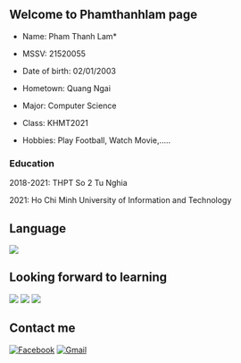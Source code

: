 ## Welcome to Phamthanhlam page
* Name: Pham Thanh Lam*

* MSSV: 21520055
* Date of birth: 02/01/2003
* Hometown: Quang Ngai
* Major: Computer Science
* Class: KHMT2021
* Hobbies: Play Football, Watch Movie,.....

### Education
2018-2021: THPT So 2 Tu Nghia

2021: Ho Chi Minh University of Information and Technology
## Language
<img src="https://img.shields.io/badge/c++%20-%2300599C.svg?&style=for-the-badge&logo=c%2B%2B&ogoColor=white"/>

## Looking forward to learning
<img src="https://img.shields.io/badge/html5%20-%23E34F26.svg?&style=for-the-badge&logo=html5&logoColor=white"/> <img src="https://img.shields.io/badge/css3%20-%231572B6.svg?&style=for-the-badge&logo=css3&logoColor=white"/> <img src="https://img.shields.io/badge/python%20-%2314354C.svg?&style=for-the-badge&logo=python&logoColor=white"/>

## Contact me
[![Facebook](https://img.shields.io/badge/Facebook-%231877F2.svg?style=for-the-badge&logo=Facebook&logoColor=white)](https://www.facebook.com/lamptthanh/)
[![Gmail](https://img.shields.io/badge/Gmail-D14836?style=for-the-badge&logo=gmail&logoColor=white)](mailto:21520055@gm.uit.edu.vn)
